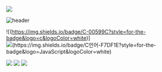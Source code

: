 
<img src="https://capsule-render.vercel.app/api?type=waving&color=BDBDC8&height=150&section=header" />

![header](https://capsule-render.vercel.app/api?type=venom&color=BDBDC8&height=150&section=header&text=My%20Portfolio&fontSize=70&animation=scaleIn)

![(https://img.shields.io/badge/C-00599C?style=for-the-badge&logo=c&logoColor=white)]
![(https://img.shields.io/badge/C언어-F7DF1E?style=for-the-badge&logo=JavaScript&logoColor=white)](https://img.shields.io/badge/C%23-239120?style=for-the-badge&logo=c-sharp&logoColor=white)

<img src="[https://img.shields.io/badge/-20232a.svg?style=for-the-badge&logo=c&logoColor=61DAFB](https://img.shields.io/badge/C-00599C?style=for-the-badge&logo=c&logoColor=white)" />
<img src="https://img.shields.io/badge/-20232a.svg?style=for-the-badge&logo=cplusplus&logoColor=#00599C" />



<img src="https://capsule-render.vercel.app/api?type=waving&color=BDBDC8&height=150&section=footer" />

<!--
**Doyun05/Doyun05** is a ✨ _special_ ✨ repository because its `README.md` (this file) appears on your GitHub profile.

Here are some ideas to get you started:

- 🔭 I’m currently working on ...
- 🌱 I’m currently learning ...
- 👯 I’m looking to collaborate on ...
- 🤔 I’m looking for help with ...
- 💬 Ask me about ...
- 📫 How to reach me: ...
- 😄 Pronouns: ...
- ⚡ Fun fact: ...
-->
